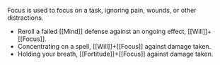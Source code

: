 Focus is used to focus on a task, ignoring pain, wounds, or other distractions.
* Reroll a failed [[Mind]] defense against an ongoing effect, [[Will]]+[[Focus]].
* Concentrating on a spell, [[Will]]+[[Focus]] against damage taken.
* Holding your breath, [[Fortitude]]+[[Focus]] against damage taken.